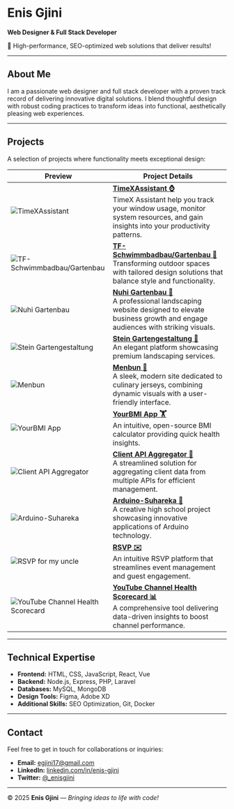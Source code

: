 # Enis Gjini

**Web Designer & Full Stack Developer**

🚀 High-performance, SEO-optimized web solutions that deliver results!

---

## About Me

I am a passionate web designer and full stack developer with a proven track record of delivering innovative digital solutions. I blend thoughtful design with robust coding practices to transform ideas into functional, aesthetically pleasing web experiences.

---

## Projects

A selection of projects where functionality meets exceptional design:

| Preview | Project Details |
|---------|-----------------|
| ![TimeXAssistant](https://i.ibb.co/BVNLhbJ9/image1.jpg) | **[TimeXAssistant ⌚](https://github.com/enisgjinii/TimeXAssistant)**<br>TimeX Assistant help you track your window usage, monitor system resources, and gain insights into your productivity patterns. |
| ![TF-Schwimmbadbau/Gartenbau](https://i.ibb.co/M1tFHYn/screenshot-1737128648447.png) | **[TF-Schwimmbadbau/Gartenbau 🥽](https://enisgj-11.epizy.com/?i=1)**<br>Transforming outdoor spaces with tailored design solutions that balance style and functionality. |
| ![Nuhi Gartenbau](https://i.ibb.co/z8zjpZQ/screenshot-1736984517941.png) | **[Nuhi Gartenbau 🌱](https://www.nuhi-gartenbau.de/)**<br>A professional landscaping website designed to elevate business growth and engage audiences with striking visuals. |
| ![Stein Gartengestaltung](https://i.ibb.co/n87gDX2/screenshot-1737447665478.png) | **[Stein Gartengestaltung 🏡](https://stein-gartengestaltung.de/Heim/)**<br>An elegant platform showcasing premium landscaping services. |
| ![Menbun](https://i.ibb.co/VYSDPVg/screenshot-1737447750999.png) | **[Menbun 🏀](https://menbun.com/)**<br>A sleek, modern site dedicated to culinary jerseys, combining dynamic visuals with a user-friendly interface. |
| ![YourBMI App](https://i.ibb.co/d4P2Nxd/Screenshot-1703776051.png) | **[YourBMI App 🏋️](https://github.com/enisgjinii/YourBMI)**<br>An intuitive, open-source BMI calculator providing quick health insights. |
| ![Client API Aggregator](https://i.ibb.co/p1WTfZS/screenshot-1737447914606.png) | **[Client API Aggregator 🔗](https://client-api-aggs.onrender.com/)**<br>A streamlined solution for aggregating client data from multiple APIs for efficient management. |
| ![Arduino-Suhareka](https://i.ibb.co/LvCwVx0/screenshot-1737984804652.png) | **[Arduino-Suhareka 🤖](https://arduinoinsuhareka.wordpress.com/)**<br>A creative high school project showcasing innovative applications of Arduino technology. |
| ![RSVP for my uncle](https://i.ibb.co/qMBfkXK5/Screenshot-2025-01-28-at-23-08-35-Albatrit-Albulena.png) | **[RSVP ✉️](https://albatritalbulena.netlify.app/)**<br>An intuitive RSVP platform that streamlines event management and guest engagement. |
| ![YouTube Channel Health Scorecard](https://i.ibb.co/1tmpR3Df/Screenshot-2025-01-28-at-23-15-35-Vite-React-TS.png) | **[YouTube Channel Health Scorecard 📊](https://neon-parfait-399ba8.netlify.app/)**<br>A comprehensive tool delivering data-driven insights to boost channel performance. |

---

## Technical Expertise

- **Frontend:** HTML, CSS, JavaScript, React, Vue  
- **Backend:** Node.js, Express, PHP, Laravel  
- **Databases:** MySQL, MongoDB  
- **Design Tools:** Figma, Adobe XD  
- **Additional Skills:** SEO Optimization, Git, Docker

---

## Contact

Feel free to get in touch for collaborations or inquiries:

- **Email:** [egjini17@gmail.com](mailto:egjini17@gmail.com)  
- **LinkedIn:** [linkedin.com/in/enis-gjini](https://linkedin.com/in/enis-gjini)  
- **Twitter:** [@_enisgjini](https://twitter.com/_enisgjini)

---

&copy; 2025 **Enis Gjini** — *Bringing ideas to life with code!*
